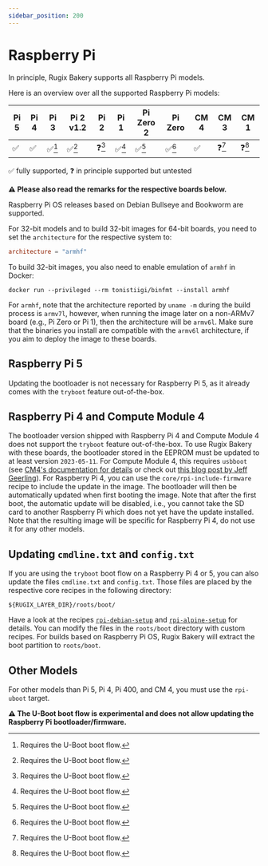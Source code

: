 ```yaml
---
sidebar_position: 200
---
```


# Raspberry Pi

In principle, Rugix Bakery supports all Raspberry Pi models.

Here is an overview over all the supported Raspberry Pi models:

| Pi 5 | Pi 4 | Pi 3   | Pi 2 v1.2 | Pi 2  | Pi 1   | Pi Zero 2 | Pi Zero | CM 4 | CM 3  | CM 1   |
| ---- | ---- | ------ | --------- | ----- | ------ | --------- | ------- | ---- | ----- | ------ |
| ✅   | ✅   | ✅[^1]  | ✅[^1] | ❓[^1] | ✅[^1] | ✅[^1] | ✅[^1] | ✅ | ❓[^1] | ❓[^1] |

✅ fully supported, ❓ in principle supported but untested

[^1]: Requires the U-Boot boot flow.

**⚠️ Please also read the remarks for the respective boards below.**

Raspberry Pi OS releases based on Debian Bullseye and Bookworm are supported.

For 32-bit models and to build 32-bit images for 64-bit boards, you need to set the `architecture` for the respective system to:
```toml
architecture = "armhf"
```

To build 32-bit images, you also need to enable emulation of `armhf` in Docker:

```shell
docker run --privileged --rm tonistiigi/binfmt --install armhf
```

For `armhf`, note that the architecture reported by `uname -m` during the build process is `armv7l`, however, when running the image later on a non-ARMv7 board (e.g., Pi Zero or Pi 1), then the architecture will be `armv6l`.
Make sure that the binaries you install are compatible with the `armv6l` architecture, if you aim to deploy the image to these boards.

## Raspberry Pi 5

Updating the bootloader is not necessary for Raspberry Pi 5, as it already comes with the `tryboot` feature out-of-the-box.

## Raspberry Pi 4 and Compute Module 4

The bootloader version shipped with Raspberry Pi 4 and Compute Module 4 does not support the `tryboot` feature out-of-the-box.
To use Rugix Bakery with these boards, the bootloader stored in the EEPROM must be updated to at least version `2023-05-11`.
For Compute Module 4, this requires `usbboot` (see [CM4's documentation for details](https://www.raspberrypi.com/documentation/computers/compute-module.html#flashing-the-bootloader-eeprom-compute-module-4) or check out [this blog post by Jeff Geerling](https://www.jeffgeerling.com/blog/2022/how-update-raspberry-pi-compute-module-4-bootloader-eeprom)).
For Raspberry Pi 4, you can use the `core/rpi-include-firmware` recipe to include the update in the image.
The bootloader will then be automatically updated when first booting the image.
Note that after the first boot, the automatic update will be disabled, i.e., you cannot take the SD card to another Raspberry Pi which does not yet have the update installed.
Note that the resulting image will be specific for Raspberry Pi 4, do not use it for any other models.

## Updating `cmdline.txt` and `config.txt`

If you are using the `tryboot` boot flow on a Raspberry Pi 4 or 5, you can also update the files `cmdline.txt` and `config.txt`.
Those files are placed by the respective core recipes in the following directory:

```
${RUGIX_LAYER_DIR}/roots/boot/
```

Have a look at the recipes [`rpi-debian-setup`](https://github.com/silitics/rugix/tree/main/bakery/repositories/core/recipes/rpi-debian-setup) and [`rpi-alpine-setup`](https://github.com/silitics/rugix/tree/main/bakery/repositories/core/recipes/rpi-alpine-setup) for details.
You can modify the files in the `roots/boot` directory with custom recipes.
For builds based on Raspberry Pi OS, Rugix Bakery will extract the boot partition to `roots/boot`.

## Other Models

For other models than Pi 5, Pi 4, Pi 400, and CM 4, you must use the `rpi-uboot` target.

**⚠️ The U-Boot boot flow is experimental and does not allow updating the Raspberry Pi bootloader/firmware.**

[^1]: To prevent the EEPROM from being updated on each boot.
